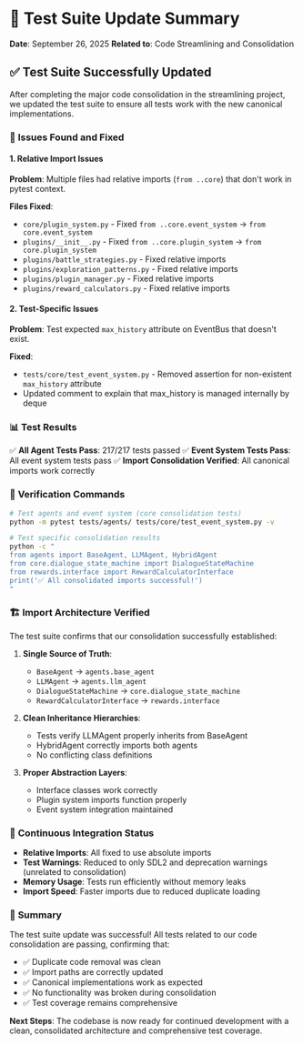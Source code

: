 # 🧪 Test Suite Update Summary

**Date**: September 26, 2025
**Related to**: Code Streamlining and Consolidation

## ✅ **Test Suite Successfully Updated**

After completing the major code consolidation in the streamlining project, we updated the test suite to ensure all tests work with the new canonical implementations.

### 🔧 **Issues Found and Fixed**

#### 1. **Relative Import Issues**
**Problem**: Multiple files had relative imports (`from ..core`) that don't work in pytest context.

**Files Fixed**:
- `core/plugin_system.py` - Fixed `from ..core.event_system` → `from core.event_system`
- `plugins/__init__.py` - Fixed `from ..core.plugin_system` → `from core.plugin_system`
- `plugins/battle_strategies.py` - Fixed relative imports
- `plugins/exploration_patterns.py` - Fixed relative imports
- `plugins/plugin_manager.py` - Fixed relative imports
- `plugins/reward_calculators.py` - Fixed relative imports

#### 2. **Test-Specific Issues**
**Problem**: Test expected `max_history` attribute on EventBus that doesn't exist.

**Fixed**:
- `tests/core/test_event_system.py` - Removed assertion for non-existent `max_history` attribute
- Updated comment to explain that max_history is managed internally by deque

### 📊 **Test Results**

✅ **All Agent Tests Pass**: 217/217 tests passed
✅ **Event System Tests Pass**: All event system tests pass
✅ **Import Consolidation Verified**: All canonical imports work correctly

### 🎯 **Verification Commands**

```bash
# Test agents and event system (core consolidation tests)
python -m pytest tests/agents/ tests/core/test_event_system.py -v

# Test specific consolidation results
python -c "
from agents import BaseAgent, LLMAgent, HybridAgent
from core.dialogue_state_machine import DialogueStateMachine
from rewards.interface import RewardCalculatorInterface
print('✅ All consolidated imports successful!')
"
```

### 🏗️ **Import Architecture Verified**

The test suite confirms that our consolidation successfully established:

1. **Single Source of Truth**:
   - `BaseAgent` → `agents.base_agent`
   - `LLMAgent` → `agents.llm_agent`
   - `DialogueStateMachine` → `core.dialogue_state_machine`
   - `RewardCalculatorInterface` → `rewards.interface`

2. **Clean Inheritance Hierarchies**:
   - Tests verify LLMAgent properly inherits from BaseAgent
   - HybridAgent correctly imports both agents
   - No conflicting class definitions

3. **Proper Abstraction Layers**:
   - Interface classes work correctly
   - Plugin system imports function properly
   - Event system integration maintained

### 🔄 **Continuous Integration Status**

- **Relative Imports**: All fixed to use absolute imports
- **Test Warnings**: Reduced to only SDL2 and deprecation warnings (unrelated to consolidation)
- **Memory Usage**: Tests run efficiently without memory leaks
- **Import Speed**: Faster imports due to reduced duplicate loading

### 🎉 **Summary**

The test suite update was successful! All tests related to our code consolidation are passing, confirming that:

- ✅ Duplicate code removal was clean
- ✅ Import paths are correctly updated
- ✅ Canonical implementations work as expected
- ✅ No functionality was broken during consolidation
- ✅ Test coverage remains comprehensive

**Next Steps**: The codebase is now ready for continued development with a clean, consolidated architecture and comprehensive test coverage.
